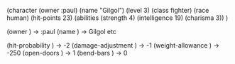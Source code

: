 
(character (owner :paul)
 (name "Gilgol") (level 3) (class fighter) (race human) (hit-points 23)
 (abilities
  (strength 4)
  (intelligence 19)
  (charisma 3))
)

(owner <char>) -> :paul
(name <char>) -> Gilgol
etc

(hit-probability <char>) -> -2
(damage-adjustment <char>) -> -1
(weight-allowance ) -> -250
(open-doors ) -> 1
(bend-bars ) -> 0